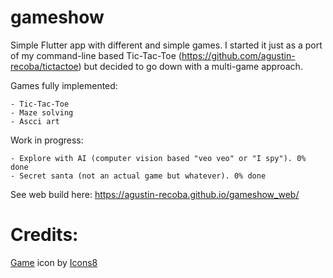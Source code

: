 # gameshow
Simple Flutter app with different and simple games. I started it just as a port of my command-line based Tic-Tac-Toe (https://github.com/agustin-recoba/tictactoe) but decided to go down with a multi-game approach.

Games fully implemented:

    - Tic-Tac-Toe
    - Maze solving
    - Ascci art
    
Work in progress:

    - Explore with AI (computer vision based "veo veo" or "I spy"). 0% done
    - Secret santa (not an actual game but whatever). 0% done

See web build here:
    https://agustin-recoba.github.io/gameshow_web/


# Credits:
<a target="_blank" href="https://icons8.com/icon/yIfih1vcPIP5/game">Game</a> icon by <a target="_blank" href="https://icons8.com">Icons8</a>
